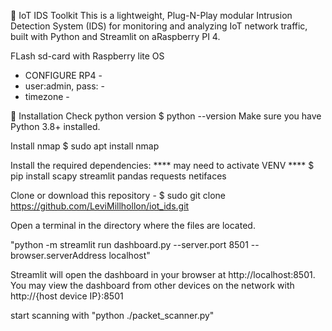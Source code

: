 📡 IoT IDS Toolkit
This is a lightweight, Plug-N-Play modular Intrusion Detection System (IDS) for monitoring and analyzing IoT network traffic, built with Python and Streamlit on aRaspberry PI 4.

FLash sd-card with Raspberry lite OS

- CONFIGURE RP4        -
- user:admin, pass:     -
- timezone             -


🔧 Installation
Check python version
$ python --version
Make sure you have Python 3.8+ installed.

Install nmap
$ sudo apt install nmap

Install the required dependencies:
****  may need to activate VENV ****
$ pip install scapy streamlit pandas requests netifaces

Clone or download this repository - 
$ sudo git clone https://github.com/LeviMillhollon/iot_ids.git

Open a terminal in the directory where the files are located.

"python -m streamlit run dashboard.py --server.port 8501 --browser.serverAddress localhost"

Streamlit will open the dashboard in your browser at http://localhost:8501. 
You may view the dashboard from other devices on the network with http://{host device IP}:8501

start scanning with "python ./packet_scanner.py"
